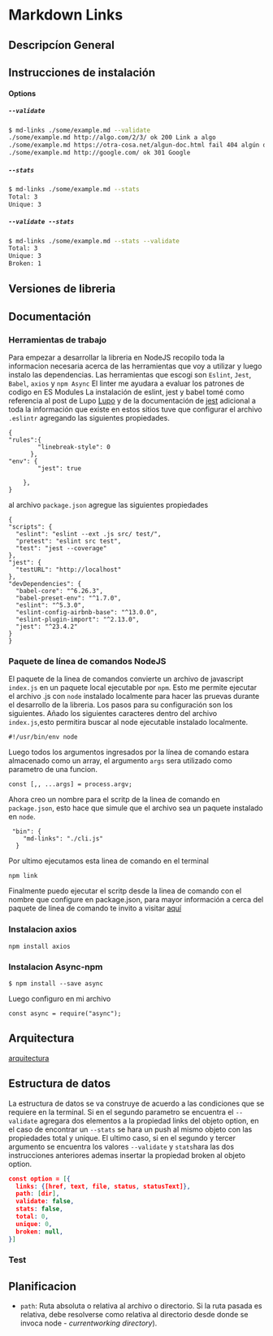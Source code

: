 # Markdown Links

## Descripcíon General

## Instrucciones de instalación
#### Options

##### `--validate`

```sh
$ md-links ./some/example.md --validate
./some/example.md http://algo.com/2/3/ ok 200 Link a algo
./some/example.md https://otra-cosa.net/algun-doc.html fail 404 algún doc
./some/example.md http://google.com/ ok 301 Google
```


##### `--stats`

```sh
$ md-links ./some/example.md --stats
Total: 3
Unique: 3
```
##### `--validate --stats`

```sh
$ md-links ./some/example.md --stats --validate
Total: 3
Unique: 3
Broken: 1
```

## Versiones de libreria

## Documentación

### Herramientas de trabajo
Para empezar a desarrollar la libreria en NodeJS recopilo toda la informacion necesaria acerca de las herramientas que voy a utilizar y luego instalo las dependencias.
Las herramientas que escogi son `Eslint`, `Jest`, `Babel`, `axios` y `npm Async`
El linter me ayudara a evaluar los patrones de codigo en ES Modules
La instalación de eslint, jest y babel tomé como referencia al post de Lupo [Lupo](https://medium.com/laboratoria-developers/arquitectura-de-interfaces-web-parte-1-a41053c2a1f2)
  y de la documentación de [jest](https://jestjs.io/docs/en/getting-started) adicional a toda la 
  información que existe en estos sitios tuve que configurar el archivo `.eslintr` agregando las siguientes propiedades.
```
{
"rules":{
        "linebreak-style": 0
      },
"env": {
        "jest": true
    
    },
}
  ```
al archivo `package.json` agregue las siguientes propiedades
  ```
{
"scripts": {
    "eslint": "eslint --ext .js src/ test/",
    "pretest": "eslint src test",
    "test": "jest --coverage"
  },
"jest": {
    "testURL": "http://localhost"
  },
 "devDependencies": {
    "babel-core": "^6.26.3",
    "babel-preset-env": "^1.7.0",
    "eslint": "^5.3.0",
    "eslint-config-airbnb-base": "^13.0.0",
    "eslint-plugin-import": "^2.13.0",
    "jest": "^23.4.2"
  }
}
  ```
### Paquete de línea de comandos NodeJS

El paquete de la linea de comandos convierte un archivo de javascript `index.js` en un paquete local ejecutable por `npm`. Esto me permite ejecutar el archivo .js con `node` instalado localmente para hacer las pruevas durante el desarrollo de la libreria. Los pasos para su configuración son los siguientes.
Añado los siguientes caracteres dentro del archivo `index.js`,esto permitira buscar al node ejecutable instalado localmente.
```
#!/usr/bin/env node 
```
Luego todos los argumentos ingresados por la línea de comando estara almacenado como un array, el argumento `args` sera utilizado como parametro de una funcion.
```
const [,, ...args] = process.argv;
```
Ahora creo un nombre para el scritp de la linea de comando en `package.json`, esto hace que simule que el archivo sea un paquete instalado en `node`.
```
 "bin": {
    "md-links": "./cli.js"
  }
```
Por ultimo ejecutamos esta linea de comando en el terminal
```
npm link
```
Finalmente puedo ejecutar el scritp desde la linea de comando con el nombre que configure en package.json, para mayor información a cerca del paquete de linea de comando te invito a visitar [aquí](https://medium.com/netscape/a-guide-to-create-a-nodejs-command-line-package-c2166ad0452e)

###  Instalacion axios
```
npm install axios
```
### Instalacion Async-npm 
```
$ npm install --save async
```
Luego configuro en mi archivo
```
const async = require("async");
```
## Arquitectura 
[arquitectura](http://subirimagen.me/uploads/20180823103623.PNG)


## Estructura de datos
La estructura de datos se va construye de acuerdo a las condiciones que se requiere en la terminal. Si en el segundo parametro se encuentra el `--validate` agregara dos elementos a la propiedad links del objeto option, en el caso de encontrar un `--stats` se hara un push al mismo objeto con las propiedades total y unique. El ultimo caso, si en el segundo y tercer argumento se encuentra los valores `--validate` y `stats`hara las dos instrucciones anteriores ademas insertar la propiedad broken al objeto option.
```json
const option = [{
  links: {[href, text, file, status, statusText]},
  path: [dir],
  validate: false,
  stats: false,
  total: 0,
  unique: 0,
  broken: null,
}]
```
### Test

## Planificacion

- `path`: Ruta absoluta o relativa al archivo o directorio. Si la ruta pasada es relativa, debe resolverse como relativa al directorio desde donde se invoca node - _currentworking directory_).





